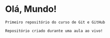 # Olá, Mundo!
    Primeiro repositório do curso de Git e GitHub

    Repositório criado durante uma aula ao vivo!